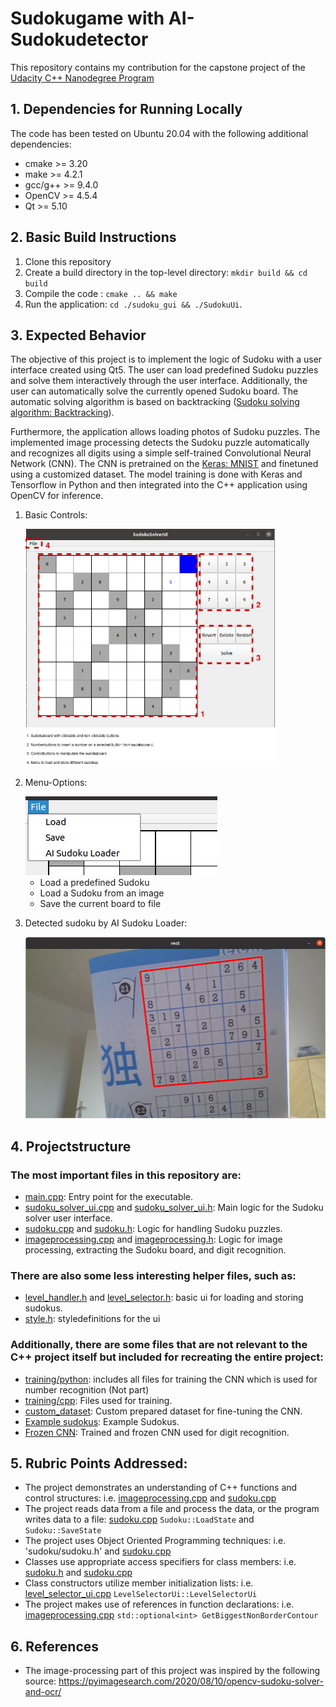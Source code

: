 # Sudokugame with AI-Sudokudetector

This repository contains my contribution for the capstone project of the [Udacity C++ Nanodegree Program](https://www.udacity.com/course/c-plus-plus-nanodegree--nd213)


## 1. Dependencies for Running Locally
The code has been tested on Ubuntu 20.04 with the following additional dependencies:
* cmake >= 3.20
* make >= 4.2.1
* gcc/g++ >= 9.4.0
* OpenCV >= 4.5.4 
* Qt >= 5.10

## 2. Basic Build Instructions
1. Clone this repository
2. Create a build directory in the top-level directory: `mkdir build && cd build`
3. Compile the code : `cmake .. && make`
4. Run the application:  `cd ./sudoku_gui && ./SudokuUi`.

## 3. Expected Behavior
The objective of this project is to implement the logic of Sudoku with a user interface created using Qt5. The user can load predefined Sudoku puzzles and solve them interactively through the user interface. Additionally, the user can automatically solve the currently opened Sudoku board. The automatic solving algorithm is based on backtracking ([Sudoku solving algorithm: Backtracking](https://en.wikipedia.org/wiki/Sudoku_solving_algorithms#Backtracking)).

Furthermore, the application allows loading photos of Sudoku puzzles. The implemented image processing detects the Sudoku puzzle automatically and recognizes all digits using a simple self-trained Convolutional Neural Network (CNN). The CNN is pretrained on the [Keras: MNIST](https://keras.io/examples/vision/mnist_convnet/) and finetuned using a customized dataset. The model training is done with Keras and Tensorflow in Python and then integrated into the C++ application using OpenCV for inference.

1. Basic Controls:

    <img src="./resources/images/documentation/basic_controls.png" width=400 height=380>

2. Menu-Options: 
    
    <img src="./resources/images/documentation/menu.png">

    - Load a predefined Sudoku 
    - Load a Sudoku from an image
    - Save the current board to file

4. Detected sudoku by AI Sudoku Loader: 

    <img src="./resources/images/documentation/detected.png" width=480 height=290 >



## 4. Projectstructure
### The most important files in this repository are:

- [main.cpp](sudoku_gui/src/main.cpp): Entry point for the executable.
- [sudoku_solver_ui.cpp](sudoku_gui/src/sudoku_solver_ui.cpp) and [sudoku_solver_ui.h](sudoku_gui/include/sudoku_solver_ui.h): Main logic for the Sudoku solver user interface.
- [sudoku.cpp](sudoku/sudoku.cpp) and [sudoku.h](sudoku/sudoku.h): Logic for handling Sudoku puzzles.
- [imageprocessing.cpp](imageprocessing/imageprocessing.cpp) and [imageprocessing.h](imageprocessing/imageprocessing.h): Logic for image processing, extracting the Sudoku board, and digit recognition.

### There are also some less interesting helper files, such as:
- [level_handler.h](sudoku_gui/include/level_handler.h) and [level_selector.h](sudoku_gui/include/level_selector_ui.h): basic ui for loading and storing sudokus. 
- [style.h](sudoku_gui/include/style.h): styledefinitions for the ui

### Additionally, there are some files that are not relevant to the C++ project itself but included for recreating the entire project:
- [training/python](training/python): includes all files for training the CNN which is used for number recognition (Not part) 
- [training/cpp](training/cpp): Files used for training.
- [custom_dataset](resources/custom_dataset): Custom prepared dataset for fine-tuning the CNN.
- [Example sudokus](resources/level): Example Sudokus.
- [Frozen CNN](resources/models/frozen_mnist_retrained.pb): Trained and frozen CNN used for digit recognition.


## 5. Rubric Points Addressed:
- The project demonstrates an understanding of C++ functions and control structures: i.e. [imageprocessing.cpp](imageprocessing/imageprocessing.cpp) and [sudoku.cpp](sudoku/sudoku.cpp)
- The project reads data from a file and process the data, or the program writes data to a file: [sudoku.cpp](sudoku/sudoku.cpp) `Sudoku::LoadState` and `Sudoku::SaveState`
- The project uses Object Oriented Programming techniques: i.e. 'sudoku/sudoku.h' and [sudoku.cpp](sudoku/sudoku.cpp)
- Classes use appropriate access specifiers for class members: i.e. [sudoku.h](sudoku/sudoku.h) and [sudoku.cpp](sudoku/sudoku.cpp)
- Class constructors utilize member initialization lists: i.e. [level_selector_ui.cpp](sudoku_gui/src/level_selector_ui.cpp) `LevelSelectorUi::LevelSelectorUi`
- The project makes use of references in function declarations: i.e. [imageprocessing.cpp](imageprocessing/imageprocessing.cpp) `std::optional<int> GetBiggestNonBorderContour`


## 6. References
- The image-processing part of this project was inspired by the following source: https://pyimagesearch.com/2020/08/10/opencv-sudoku-solver-and-ocr/
